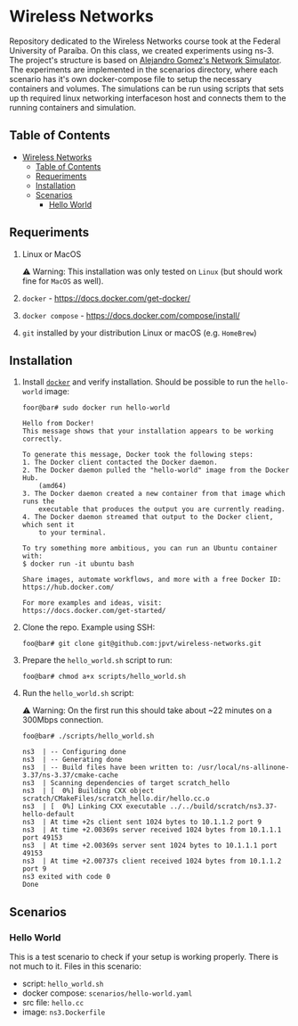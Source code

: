 # Wireless Networks

Repository dedicated to the Wireless Networks course took at the Federal University of Paraíba. On this class, we created experiments using ns-3. The project's structure is based on [Alejandro Gomez's Network Simulator](https://github.com/alejandrogomez314/network-simulator). The experiments are implemented in the scenarios directory, where each scenario has it's own docker-compose file to setup the necessary containers and volumes. The simulations can be run using scripts that sets up th required linux networking interfaceson host and connects them to the running containers and simulation.

## Table of Contents
- [Wireless Networks](#wireless-networks)
  - [Table of Contents](#table-of-contents)
  - [Requeriments](#requeriments)
  - [Installation](#installation)
  - [Scenarios](#scenarios)
    - [Hello World](#hello-world)

## Requeriments

1. Linux or MacOS
   
   :warning: Warning: This installation was only tested on `Linux` (but should work fine for `MacOS` as well).

2. `docker` -  https://docs.docker.com/get-docker/

3. `docker compose` -  https://docs.docker.com/compose/install/

4. `git` installed by your distribution Linux or macOS (e.g. `HomeBrew`)

## Installation

1. Install [`docker`](https://docs.docker.com/get-docker/) and verify installation. Should be possible to run the `hello-world` image:

    ```console
    foor@bar# sudo docker run hello-world

    Hello from Docker!
    This message shows that your installation appears to be working correctly.

    To generate this message, Docker took the following steps:
    1. The Docker client contacted the Docker daemon.
    2. The Docker daemon pulled the "hello-world" image from the Docker Hub.
        (amd64)
    3. The Docker daemon created a new container from that image which runs the
        executable that produces the output you are currently reading.
    4. The Docker daemon streamed that output to the Docker client, which sent it
        to your terminal.

    To try something more ambitious, you can run an Ubuntu container with:
    $ docker run -it ubuntu bash

    Share images, automate workflows, and more with a free Docker ID:
    https://hub.docker.com/

    For more examples and ideas, visit:
    https://docs.docker.com/get-started/
    ```

2. Clone the repo. Example using SSH:

    ```console
    foo@bar# git clone git@github.com:jpvt/wireless-networks.git
    ```

3. Prepare the `hello_world.sh` script to run:

    ```console
    foo@bar# chmod a+x scripts/hello_world.sh
    ```

4. Run the `hello_world.sh`  script:

    :warning: Warning: On the first run this should take about ~22 minutes on a 300Mbps connection.

    ```console
    foo@bar# ./scripts/hello_world.sh

    ns3  | -- Configuring done
    ns3  | -- Generating done
    ns3  | -- Build files have been written to: /usr/local/ns-allinone-3.37/ns-3.37/cmake-cache
    ns3  | Scanning dependencies of target scratch_hello
    ns3  | [  0%] Building CXX object scratch/CMakeFiles/scratch_hello.dir/hello.cc.o
    ns3  | [  0%] Linking CXX executable ../../build/scratch/ns3.37-hello-default
    ns3  | At time +2s client sent 1024 bytes to 10.1.1.2 port 9
    ns3  | At time +2.00369s server received 1024 bytes from 10.1.1.1 port 49153
    ns3  | At time +2.00369s server sent 1024 bytes to 10.1.1.1 port 49153
    ns3  | At time +2.00737s client received 1024 bytes from 10.1.1.2 port 9
    ns3 exited with code 0
    Done
    ```

## Scenarios

### Hello World

This is a test scenario to check if your setup is working properly. There is not much to it. Files in this scenario:

- script: `hello_world.sh`
- docker compose: `scenarios/hello-world.yaml`
- src file: `hello.cc`
- image: `ns3.Dockerfile`